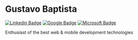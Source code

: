 #  Gustavo Baptista

[![Linkedin Badge](https://img.shields.io/badge/-Gustavo%20Baptista-A020F0?style=flat-square&logo=Linkedin&logoColor=white&link=https://www.linkedin.com/in/gustavogsb/)](https://www.linkedin.com/in/gustavogsb/) 
[![Google Badge](https://img.shields.io/badge/-gustavogsb0@gmail.com-A020F0?style=flat-square&logo=Gmail&logoColor=white&link=mailto:gustavogsb0@gmail.com)](mailto:gustavogsb0@gmail.com) 
[![Microsoft Badge](https://img.shields.io/badge/-gustavogsb@outlook.com-A020F0?style=flat-square&logo=Microsoft&logoColor=white&link=mailto:gustavogsb@outlook.com)](mailto:gustavogsb@outlook.com)


Enthusiast of the best web & mobile development technologies
